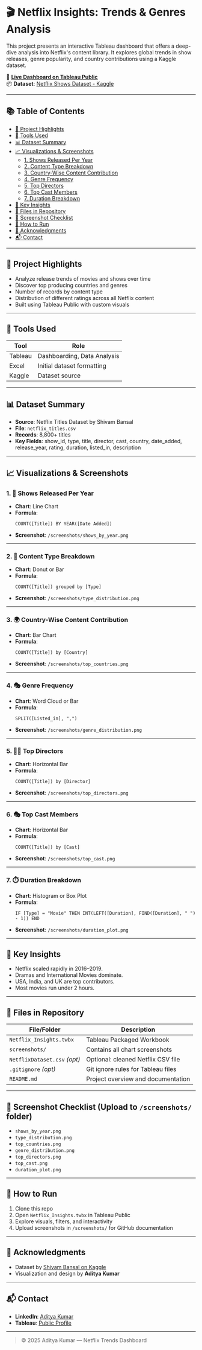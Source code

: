 # 🎬 Netflix Insights: Trends & Genres Analysis

This project presents an interactive Tableau dashboard that offers a deep-dive analysis into Netflix's content library. It explores global trends in show releases, genre popularity, and country contributions using a Kaggle dataset.

🔗 **[Live Dashboard on Tableau Public](https://public.tableau.com/app/profile/aditya.kumar6665/viz/GlobalNetflixInsightsTrendsGenres/Visualizations)**  
📦 **Dataset**: [Netflix Shows Dataset - Kaggle](https://www.kaggle.com/datasets/shivamb/netflix-shows)

---

## 📚 Table of Contents

- [📌 Project Highlights](#-project-highlights)
- [🧰 Tools Used](#-tools-used)
- [📊 Dataset Summary](#-dataset-summary)
- [📈 Visualizations & Screenshots](#-visualizations--screenshots)
  - [1. Shows Released Per Year](#1-shows-released-per-year)
  - [2. Content Type Breakdown](#2-content-type-breakdown)
  - [3. Country-Wise Content Contribution](#3-country-wise-content-contribution)
  - [4. Genre Frequency](#4-genre-frequency)
  - [5. Top Directors](#5-top-directors)
  - [6. Top Cast Members](#6-top-cast-members)
  - [7. Duration Breakdown](#7-duration-breakdown)
- [🧠 Key Insights](#-key-insights)
- [📂 Files in Repository](#-files-in-repository)
- [📸 Screenshot Checklist](#-screenshot-checklist-upload-to-screenshots-folder)
- [🚀 How to Run](#-how-to-run)
- [🙏 Acknowledgments](#-acknowledgments)
- [📬 Contact](#-contact)

---

## 📌 Project Highlights

- Analyze release trends of movies and shows over time
- Discover top producing countries and genres
- Number of records by content type
- Distribution of different ratings across all Netflix content
- Built using Tableau Public with custom visuals

---

## 🧰 Tools Used

| Tool     | Role                            |
|----------|----------------------------------|
| Tableau  | Dashboarding, Data Analysis      |
| Excel    | Initial dataset formatting       |
| Kaggle   | Dataset source                   |

---

## 📊 Dataset Summary

- **Source**: Netflix Titles Dataset by Shivam Bansal
- **File**: `netflix_titles.csv`
- **Records**: 8,800+ titles
- **Key Fields**: show_id, type, title, director,	cast,	country, date_added, release_year, rating, duration, listed_in,	description

---

## 📈 Visualizations & Screenshots

### 1. 📅 Shows Released Per Year
- **Chart**: Line Chart  
- **Formula**:
  ```tableau
  COUNT([Title]) BY YEAR([Date Added])
  ```
- **Screenshot**: `/screenshots/shows_by_year.png`

---

### 2. 🍿 Content Type Breakdown
- **Chart**: Donut or Bar  
- **Formula**:
  ```tableau
  COUNT([Title]) grouped by [Type]
  ```
- **Screenshot**: `/screenshots/type_distribution.png`

---

### 3. 🌍 Country-Wise Content Contribution
- **Chart**: Bar Chart  
- **Formula**:
  ```tableau
  COUNT([Title]) by [Country]
  ```
- **Screenshot**: `/screenshots/top_countries.png`

---

### 4. 🎭 Genre Frequency
- **Chart**: Word Cloud or Bar  
- **Formula**:
  ```tableau
  SPLIT([Listed_in], ",")
  ```
- **Screenshot**: `/screenshots/genre_distribution.png`

---

### 5. 👨‍🎬 Top Directors
- **Chart**: Horizontal Bar  
- **Formula**:
  ```tableau
  COUNT([Title]) by [Director]
  ```
- **Screenshot**: `/screenshots/top_directors.png`

---

### 6. 🎭 Top Cast Members
- **Chart**: Horizontal Bar  
- **Formula**:
  ```tableau
  COUNT([Title]) by [Cast]
  ```
- **Screenshot**: `/screenshots/top_cast.png`

---

### 7. ⏱️ Duration Breakdown
- **Chart**: Histogram or Box Plot  
- **Formula**:
  ```tableau
  IF [Type] = "Movie" THEN INT(LEFT([Duration], FIND([Duration], " ") - 1)) END
  ```
- **Screenshot**: `/screenshots/duration_plot.png`

---

## 🧠 Key Insights

- Netflix scaled rapidly in 2016–2019.
- Dramas and International Movies dominate.
- USA, India, and UK are top contributors.
- Most movies run under 2 hours.

---

## 📂 Files in Repository

| File/Folder                     | Description                                |
|--------------------------------|--------------------------------------------|
| `Netflix_Insights.twbx`        | Tableau Packaged Workbook                  |
| `screenshots/`                 | Contains all chart screenshots             |
| `NetflixDataset.csv` *(opt)*   | Optional: cleaned Netflix CSV file         |
| `.gitignore` *(opt)*           | Git ignore rules for Tableau files         |
| `README.md`                    | Project overview and documentation         |

---

## 📸 Screenshot Checklist (Upload to `/screenshots/` folder)

- `shows_by_year.png`
- `type_distribution.png`
- `top_countries.png`
- `genre_distribution.png`
- `top_directors.png`
- `top_cast.png`
- `duration_plot.png`

---

## 🚀 How to Run

1. Clone this repo  
2. Open `Netflix_Insights.twbx` in Tableau Public  
3. Explore visuals, filters, and interactivity  
4. Upload screenshots in `/screenshots/` for GitHub documentation

---

## 🙏 Acknowledgments

- Dataset by [Shivam Bansal on Kaggle]([https://www.kaggle.com/shivamb])
- Visualization and design by **Aditya Kumar**

---

## 📬 Contact

- **LinkedIn**: [Aditya Kumar](https://www.linkedin.com/in/aditya-kumar-199b18180)
- **Tableau**: [Public Profile](https://public.tableau.com/app/profile/aditya.kumar6665)

---

> © 2025 Aditya Kumar — Netflix Trends Dashboard
